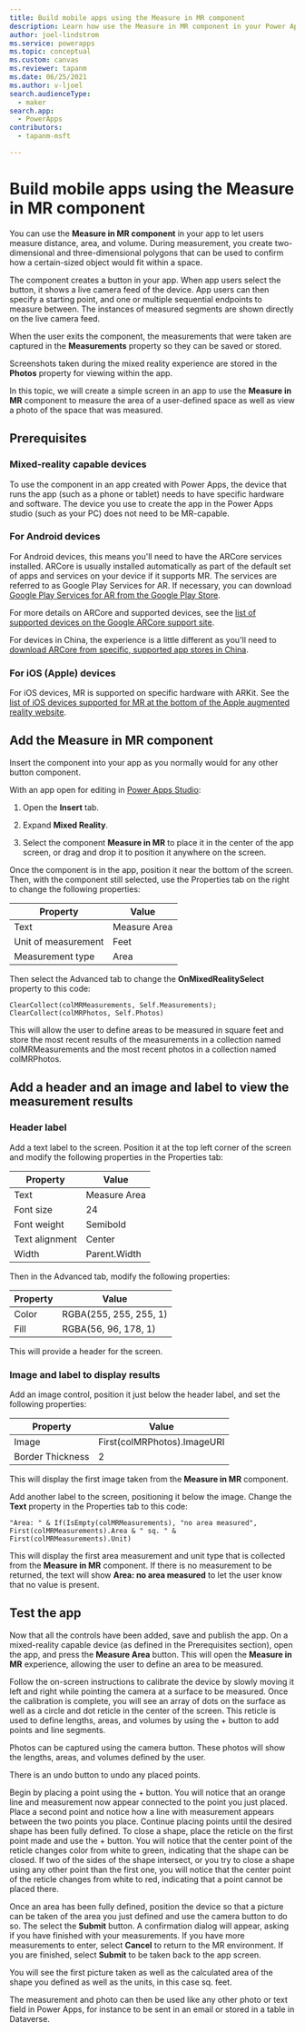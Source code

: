 ```yaml
---
title: Build mobile apps using the Measure in MR component
description: Learn how use the Measure in MR component in your Power Apps..
author: joel-lindstrom
ms.service: powerapps
ms.topic: conceptual
ms.custom: canvas
ms.reviewer: tapanm
ms.date: 06/25/2021
ms.author: v-ljoel
search.audienceType: 
  - maker
search.app: 
  - PowerApps
contributors:
  - tapanm-msft

---
```


# Build mobile apps using the Measure in MR component

You can use the **Measure in MR component** in your app to let users measure distance, area, and volume. During measurement, you create two-dimensional and three-dimensional polygons that can be used to confirm how a certain-sized object would fit within a space.

The component creates a button in your app. When app users select the button, it shows a live camera feed of the device. App users can then specify a starting point, and one or multiple sequential endpoints to measure between. The instances of measured segments are shown directly on the live camera feed.

When the user exits the component, the measurements that were taken are captured in the **Measurements** property so they can be saved or stored.

Screenshots taken during the mixed reality experience are stored in the **Photos** property for viewing within the app.

In this topic, we will create a simple screen in an app to use the **Measure in MR** component to measure the area of a user-defined space as well as view a photo of the space that was measured.

## Prerequisites

### Mixed-reality capable devices

To use the component in an app created with Power Apps, the device that runs the app (such as a phone or tablet) needs to have specific hardware and software. The device you use to create the app in the Power Apps studio (such as your PC) does not need to be MR-capable.

### For Android devices

For Android devices, this means you'll need to have the ARCore services installed. ARCore is usually installed automatically as part of the default set of apps and services on your device if it supports MR. The services are referred to as Google Play Services for AR. If necessary, you can download [Google Play Services for AR from the Google Play Store](https://play.google.com/store/apps/details?id=com.google.ar.core).

For more details on ARCore and supported devices, see the [list of supported devices on the Google ARCore support site](https://developers.google.com/ar/discover/supported-devices#android_play).

For devices in China, the experience is a little different as you'll need to [download ARCore from specific, supported app stores in China](https://developers.google.com/ar/discover/supported-devices#android_china).

### For iOS (Apple) devices

For iOS devices, MR is supported on specific hardware with ARKit. See the [list of iOS devices supported for MR at the bottom of the Apple augmented reality website](https://www.apple.com/augmented-reality/).

## Add the Measure in MR component 

Insert the component into your app as you normally would for any other button component.

With an app open for editing in [Power Apps Studio](https://create.powerapps.com/):

1.  Open the **Insert** tab.

2.  Expand **Mixed Reality**.

3.  Select the component **Measure in MR** to place it in the center of the app
    screen, or drag and drop it to position it anywhere on the screen.

Once the component is in the app, position it near the bottom of the screen. Then, with the component still selected, use the Properties tab on the right to change the following properties:

| Property            | Value        |
|---------------------|--------------|
| Text                | Measure Area |
| Unit of measurement | Feet         |
| Measurement type    | Area         |

Then select the Advanced tab to change the **OnMixedRealitySelect** property to this code:

```
ClearCollect(colMRMeasurements, Self.Measurements);  
ClearCollect(colMRPhotos, Self.Photos)  
```

This will allow the user to define areas to be measured in square feet and store the most recent results of the measurements in a collection named colMRMeasurements and the most recent photos in a collection named colMRPhotos.

## Add a header and an image and label to view the measurement results

### Header label

Add a text label to the screen. Position it at the top left corner of the screen and modify the following properties in the Properties tab:

| Property       | Value        |
|----------------|--------------|
| Text           | Measure Area |
| Font size      | 24           |
| Font weight    | Semibold     |
| Text alignment | Center       |
| Width          | Parent.Width |

Then in the Advanced tab, modify the following properties:

| Property | Value                  |
|----------|------------------------|
| Color    | RGBA(255, 255, 255, 1) |
| Fill     | RGBA(56, 96, 178, 1)   |

This will provide a header for the screen.

### Image and label to display results

Add an image control, position it just below the header label, and set the following properties:

| Property         | Value                       |
|------------------|-----------------------------|
| Image            | First(colMRPhotos).ImageURI |
| Border Thickness | 2                           |

This will display the first image taken from the **Measure in MR** component.

Add another label to the screen, positioning it below the image. Change the **Text** property in the Properties tab to this code:

```
"Area: " & If(IsEmpty(colMRMeasurements), "no area measured", First(colMRMeasurements).Area & " sq. " & First(colMRMeasurements).Unit)
```

This will display the first area measurement and unit type that is collected from the **Measure in MR** component. If there is no measurement to be returned, the text will show **Area: no area measured** to let the user know that no value is present.

## Test the app

Now that all the controls have been added, save and publish the app. On a mixed-reality capable device (as defined in the Prerequisites section), open the app, and press the **Measure Area** button. This will open the **Measure in MR** experience, allowing the user to define an area to be measured.

Follow the on-screen instructions to calibrate the device by slowly moving it left and right while pointing the camera at a surface to be measured. Once the calibration is complete, you will see an array of dots on the surface as well as a circle and dot reticle in the center of the screen. This reticle is used to define lengths, areas, and volumes by using the + button to add points and line segments.

Photos can be captured using the camera button. These photos will show the lengths, areas, and volumes defined by the user.

There is an undo button to undo any placed points.

Begin by placing a point using the + button. You will notice that an orange line and measurement now appear connected to the point you just placed. Place a second point and notice how a line with measurement appears between the two points you place. Continue placing points until the desired shape has been fully defined. To close a shape, place the reticle on the first point made and use the \+ button. You will notice that the center point of the reticle changes color from white to green, indicating that the shape can be closed. If two of the sides of the shape intersect, or you try to close a shape using any other point than the first one, you will notice that the center point of the reticle changes from white to red, indicating that a point cannot be placed there.

Once an area has been fully defined, position the device so that a picture can be taken of the area you just defined and use the camera button to do so. The select the **Submit** button. A confirmation dialog will appear, asking if you have finished with your measurements. If you have more measurements to enter, select **Cancel** to return to the MR environment. If you are finished, select **Submit** to be taken back to the app screen.

You will see the first picture taken as well as the calculated area of the shape you defined as well as the units, in this case sq. feet.

The measurement and photo can then be used like any other photo or text field in Power Apps, for instance to be sent in an email or stored in a table in Dataverse.